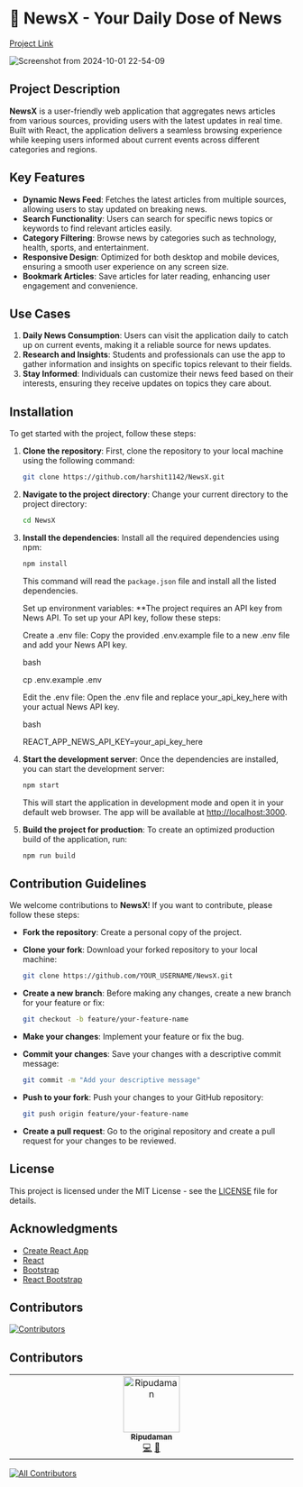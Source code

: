 # 📰 NewsX - Your Daily Dose of News

[Project Link](https://news-x-hazel.vercel.app/)

![Screenshot from 2024-10-01 22-54-09](https://github.com/user-attachments/assets/0ed758fc-136b-4a29-9f39-9e9c3fa3297d)

## Project Description

**NewsX** is a user-friendly web application that aggregates news articles from various sources, providing users with the latest updates in real time. Built with React, the application delivers a seamless browsing experience while keeping users informed about current events across different categories and regions.

## Key Features

- **Dynamic News Feed**: Fetches the latest articles from multiple sources, allowing users to stay updated on breaking news.
- **Search Functionality**: Users can search for specific news topics or keywords to find relevant articles easily.
- **Category Filtering**: Browse news by categories such as technology, health, sports, and entertainment.
- **Responsive Design**: Optimized for both desktop and mobile devices, ensuring a smooth user experience on any screen size.
- **Bookmark Articles**: Save articles for later reading, enhancing user engagement and convenience.

## Use Cases

1. **Daily News Consumption**: Users can visit the application daily to catch up on current events, making it a reliable source for news updates.
2. **Research and Insights**: Students and professionals can use the app to gather information and insights on specific topics relevant to their fields.
3. **Stay Informed**: Individuals can customize their news feed based on their interests, ensuring they receive updates on topics they care about.

## Installation

To get started with the project, follow these steps:

1. **Clone the repository**: First, clone the repository to your local machine using the following command:

   ```bash
   git clone https://github.com/harshit1142/NewsX.git
   ```

2. **Navigate to the project directory**: Change your current directory to the project directory:

   ```bash
   cd NewsX

   ```

3. **Install the dependencies**: Install all the required dependencies using npm:

   ```bash
   npm install
   ```

   This command will read the `package.json` file and install all the listed dependencies.

   Set up environment variables: \*\*The project requires an API key from News API. To set up your API key, follow these steps:

   Create a .env file: Copy the provided .env.example file to a new .env file and add your News API key.

   bash

   cp .env.example .env

   Edit the .env file: Open the .env file and replace your_api_key_here with your actual News API key.

   bash

   REACT_APP_NEWS_API_KEY=your_api_key_here

4. **Start the development server**: Once the dependencies are installed, you can start the development server:

   ```bash
   npm start
   ```

   This will start the application in development mode and open it in your default web browser. The app will be available at [http://localhost:3000](http://localhost:3000).

5. **Build the project for production**: To create an optimized production build of the application, run:
   ```bash
   npm run build
   ```

## Contribution Guidelines

We welcome contributions to **NewsX**! If you want to contribute, please follow these steps:

- **Fork the repository**: Create a personal copy of the project.
- **Clone your fork**: Download your forked repository to your local machine:

  ```bash
  git clone https://github.com/YOUR_USERNAME/NewsX.git
  ```

- **Create a new branch**: Before making any changes, create a new branch for your feature or fix:

  ```bash
  git checkout -b feature/your-feature-name
  ```

- **Make your changes**: Implement your feature or fix the bug.

- **Commit your changes**: Save your changes with a descriptive commit message:

  ```bash
  git commit -m "Add your descriptive message"
  ```

- **Push to your fork**: Push your changes to your GitHub repository:

  ```bash
  git push origin feature/your-feature-name
  ```

- **Create a pull request**: Go to the original repository and create a pull request for your changes to be reviewed.

## License

This project is licensed under the MIT License - see the [LICENSE](LICENSE) file for details.

## Acknowledgments

- [Create React App](https://create-react-app.dev/)
- [React](https://reactjs.org/)
- [Bootstrap](https://getbootstrap.com/)
- [React Bootstrap](https://react-bootstrap.github.io/)

## Contributors

[![Contributors](https://contrib.rocks/image?repo=harshit1142/NewsX)](https://github.com/harshit1142/NewsX/graphs/contributors)

## Contributors

<!-- ALL-CONTRIBUTORS-LIST:START - Do not remove or modify this section -->
<!-- prettier-ignore-start -->
<!-- markdownlint-disable -->
<table>
  <tbody>
    <tr>
      <td align="center" valign="top" width="14.28%"><a href="https://github.com/Ripudaman4742"><img src="https://avatars.githubusercontent.com/u/44752831?v=4?s=100" width="100px;" alt="Ripudaman"/><br /><sub><b>Ripudaman</b></sub></a><br /><a href="#code-ripu2" title="Code">💻</a> <a href="#bug-ripu2" title="Bug reports">🐛</a></td>
    </tr>
  </tbody>
</table>

<!-- markdownlint-restore -->
<!-- prettier-ignore-end -->

<!-- ALL-CONTRIBUTORS-LIST:END -->
[![All Contributors](https://img.shields.io/github/all-contributors/projectOwner/projectName?color=ee8449&style=flat-square)](#contributors)
